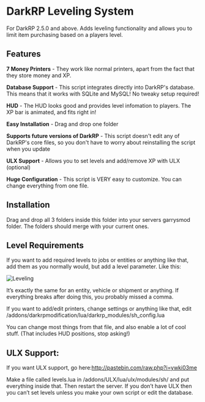 DarkRP Leveling System
======================
For DarkRP 2.5.0 and above. Adds leveling functionality and allows you to limit item purchasing based on a players level.


Features
-------
**7 Money Printers** - They work like normal printers, apart from the fact that they store money and XP. 

**Database Support** - This script integrates directly into DarkRP's database. This means that it works with SQLite and MySQL! No tweaky setup required!

**HUD** - The HUD looks good and provides level infomation to players. The XP bar is animated, and fits right in!

**Easy Installation** - Drag and drop one folder

**Supports future versions of DarkRP** - This script doesn't edit any of DarkRP's core files, so you don't have to worry about reinstalling the script when you update

**ULX Support** - Allows you to set levels and add/remove XP with ULX (optional)

**Huge Configuration** - This script is VERY easy to customize. You can change everything from one file.  


Installation
-------
Drag and drop all 3 folders inside this folder into your servers garrysmod folder. The folders should merge with your current ones.


Level Requirements
--------
If you want to add required levels to jobs or entities or anything like that, add them as you normally would, but add a level parameter. Like this:

![Leveling](http://i.imgur.com/sIputUy.png)

It’s exactly the same for an entity, vehicle or shipment or anything. If everything breaks after doing this, you probably missed a comma.

If you want to add/edit printers, change settings or anything like that, edit /addons/darkrpmodification/lua/darkrp_modules/sh_config.lua

You can change most things from that file, and also enable a lot of cool stuff. (That includes HUD positions, stop asking!)


ULX Support:
---------------------
If you want ULX support, go here:http://pastebin.com/raw.php?i=ywki03me

Make a file called levels.lua in /addons/ULX/lua/ulx/modules/sh/ and put everything inside that. Then restart the server. If you don’t have ULX then you can’t set levels unless you make your own script or edit the database. 


